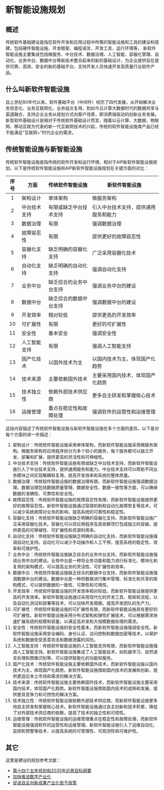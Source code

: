 # 新智能设施规划

## 概述

传统软件基础建设是指在软件开发和应用过程中所需的智能设施和工具的建设和搭建，包括硬件智能设施、开发框架、编程语言、开发工具、运行环境等，
新软件智能设施主要集成包括微服务、中台技术、数据治理、人工智能、容器化管理、自动化、业务中台、数据中台等新技术整合起来的新的基础设计，为企业提供旨在提供可靠、高效、安全的新的基础平台，支持开发人员快速开发高质量行业软件产品。

## 什么叫新软件智能设施

自上世纪80年代以来，软件基础平台（中间件）经历了四代发展，从开始解决业务信息化、业务互联网化、业务组合复用，到如今云计算大数据时代的数据共享与渠道融合，支持企业业务从规划方式向客户场景，即消费端驱动的创新业务发展。
新型软件基础设计是相对于传统软件基础设计而言，随着以云计算、大数据、物联网、移动互联为代表的新一代互联网技术的兴起，传统的软件智能设施类产品已经不能满足“互联网+”时代企业的需求。

## 传统智能设施与新智能设施

传统软件智能设施是指传统的软件开发和运行环境，相对于AIP新软件智能设施规划，以下是传统软件智能设施和AIP新软件智能设施规划在关键方面的对比：

|   序号   | 方面                     | 传统软件智能设施              | 新软件智能设施                |
|:------:|-------------------------|--------------------------|----------------------------|
|   1    | 架构设计                 | 单体架构                    | 微服务架构                    |
|   2    | 中台技术支持             | 有限或缺乏中台技术支持          | 引入中台技术支持，提供通用服务和能力 |
|   3    | 数据治理                 | 有限                        | 强调数据治理                    |
|   4    | 故障容忍性               | 有限                        | 提供更好的故障容忍性               |
|   5    | 容器化支持               | 缺乏明确的容器化支持           | 广泛采用容器化技术               |
|   6    | 自动化支持               | 缺乏明确的自动化支持           | 强调自动化支持                    |
|   7    | 业务中台                 | 缺乏综合的业务中台支持          | 强调业务中台的建设                |
|   8    | 数据中台                 | 缺乏综合的数据中台支持          | 强调数据中台的建设                |
|   9    | 开发效率                 | 相对较低                    | 提供更高的开发效率               |
|   10   | 可扩展性                 | 有限                        | 更好的可扩展性                    |
|   11   | 安全性                   | 基本安全                    | 强调安全性                        |
|   12   | 人工智能支持             | 有限                        | 强调人工智能支持                  |
|   13   | 国产化技术               | 以国外技术为主                | 以国内技术为主，体现国产化趋势        |
|   14   | 技术来源                 | 主要依赖国外技术              | 主要采用国内技术，体现国产化趋势      |
|   15   | 技术独立性               | 依赖外部技术供应商             | 更多自主研发和掌握核心技术           |
|   16   | 运维管理                 | 重点在稳定性和故障处理              | 强调软件的运营性和运维管理            |

这段内容描述了传统软件智能设施与新软件智能设施在多个方面的差异。以下是对每个方面的进一步描述：

1. 架构设计：传统软件智能设施采用单体架构，而新软件智能设施采用微服务架构。微服务架构将应用程序拆分为多个较小的服务，每个服务都可以独立开发、部署和扩展，提供更高的灵活性和可伸缩性。
2. 中台技术支持：传统软件智能设施有限或缺乏中台技术支持，而新软件智能设施引入了中台技术支持，提供通用服务和能力。中台技术支持可以帮助不同业务模块之间实现解耦和复用，提高开发效率和系统的整体质量。
3. 数据治理：传统软件智能设施的数据治理有限，而新软件智能设施强调数据治理。数据治理包括数据质量管理、数据安全性、数据一致性等方面，可以确保数据的准确性、可靠性和安全性。
4. 故障容忍性：传统软件智能设施的故障容忍性有限，而新软件智能设施提供更好的故障容忍性。新软件智能设施通过容错机制和自动化故障恢复等技术，可以减少系统故障对业务的影响，提高系统的可靠性和稳定性。
5. 容器化支持：传统软件智能设施缺乏明确的容器化支持，而新软件智能设施广泛采用容器化技术。容器化可以将应用程序及其依赖项打包成独立的容器，提供更高的可移植性、可扩展性和资源利用率。
6. 自动化支持：传统软件智能设施缺乏明确的自动化支持，而新软件智能设施强调自动化支持。自动化可以减少手动操作和人工干预，提高系统的稳定性、效率和可维护性。
7. 业务中台：传统软件智能设施缺乏综合的业务中台支持，而新软件智能设施强调业务中台的建设。业务中台是一种将业务功能和能力进行标准化、模块化和复用的架构模式，可以提高业务的灵活性、可扩展性和效率。
8. 数据中台：传统软件智能设施缺乏综合的数据中台支持，而新软件智能设施强调数据中台的建设。数据中台是一种将数据进行集中管理、标准化和共享的架构模式，可以提供数据的一致性、可靠性和可用性。
9. 开发效率：传统软件智能设施的开发效率相对较低，而新软件智能设施提供更高的开发效率。新软件智能设施通过采用现代化的开发工具、框架和流程，以及自动化测试和部署等技术，可以加快开发周期，提高开发团队的生产力。
10. 可扩展性：传统软件智能设施的可扩展性有限，而新软件智能设施具有更好的可扩展性。新软件智能设施采用分布式架构和弹性扩展技术，可以根据需求快速扩展系统的规模和容量，以满足高并发和大规模数据处理的需求。
11. 安全性：传统软件智能设施的安全性基本，而新软件智能设施强调安全性。新软件智能设施采用安全编码、身份认证、访问控制和数据加密等技术，以保护系统和数据免受恶意攻击和数据泄露的风险。
12. 人工智能支持：传统软件智能设施的人工智能支持有限，而新软件智能设施强调人工智能支持。新软件智能设施集成了人工智能技术，如机器学习、自然语言处理和图像识别等，可以提供智能化的功能和服务。
13. 国产化技术：传统软件智能设施主要依赖国外技术，而新软件智能设施以国内技术为主，体现国产化趋势。新软件智能设施借助国内技术的发展和创新，提供更适应本土市场和需求的解决方案。
14. 技术来源：传统软件智能设施主要依赖国外技术，而新软件智能设施主要采用国内技术，体现国产化趋势。新软件智能设施借助国内技术的成熟和发展，提供更具竞争力和可控性的解决方案。
15. 技术独立性：传统软件智能设施依赖外部技术供应商，而新软件智能设施更多地自主研发和掌握核心技术。新软件智能设施通过自主创新和技术积累，降低了对外部技术供应商的依赖，提高了技术的独立性和可控性。
16. 运维管理：传统软件智能设施的运维管理重点在稳定性和故障处理，而新软件智能设施强调软件的运营性和运维管理。新软件智能设施引入了运维自动化、监控和预警等技术，以提高系统的可管理性、可观测性和可维护性。

## 其它

这里是建设的规划参考文献：

- [第十四个五年规划和2035年远景目标纲要](https://www.gov.cn/xinwen/2021-03/13/content_5592681.htm?pc&wd=&eqid=97d41963000001f90000000664586316)
- [加快推进数字产业化](https://baijiahao.baidu.com/s?id=1770471169089972395&wfr=spider&for=pc)
- [促进自主创新成果产业化若干政策](https://www.ndrc.gov.cn/xxgk/jd/jd/200902/t20090227_1183079.html)